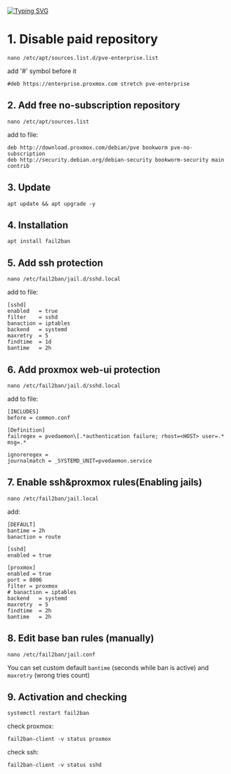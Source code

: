 [![Typing SVG](https://readme-typing-svg.herokuapp.com?color=%2336BCF7&lines=Proxmox+8+Fail2Ban+Setup)]()

# 1. Disable paid repository
```
nano /etc/apt/sources.list.d/pve-enterprise.list
```
add '#' symbol before it
```
#deb https://enterprise.proxmox.com stretch pve-enterprise
```

## 2. Add free no-subscription repository
```
nano /etc/apt/sources.list
```
add to file:
```
deb http://download.proxmox.com/debian/pve bookworm pve-no-subscription
deb http://security.debian.org/debian-security bookworm-security main contrib
```

## 3. Update
```
apt update && apt upgrade -y
```


## 4. Installation
```
apt install fail2ban
```

## 5. Add ssh protection
```
nano /etc/fail2ban/jail.d/sshd.local
```
add to file:
```
[sshd]
enabled   = true
filter    = sshd
banaction = iptables
backend   = systemd
maxretry  = 5
findtime  = 1d
bantime   = 2h

```

## 6. Add proxmox web-ui protection
```
nano /etc/fail2ban/jail.d/sshd.local
```
add to file:
```
[INCLUDES]
before = common.conf

[Definition]
failregex = pvedaemon\[.*authentication failure; rhost=<HOST> user=.* msg=.*

ignoreregex =
journalmatch = _SYSTEMD_UNIT=pvedaemon.service
```

## 7. Enable ssh&proxmox rules(Enabling jails)

```
nano /etc/fail2ban/jail.local
```
add:
```
[DEFAULT]
bantime = 2h
banaction = route

[sshd]
enabled = true

[proxmox]
enabled = true
port = 8006
filter = proxmox
# banaction = iptables
backend   = systemd
maxretry  = 5
findtime  = 2h
bantime   = 2h

```


## 8. Edit base ban rules (manually)

```
nano /etc/fail2ban/jail.conf
```
You can set custom default `bantime` (seconds while ban is active) and `maxretry` (wrong tries count)


## 9. Activation and checking

```
systemctl restart fail2ban
```
check proxmox:
```
fail2ban-client -v status proxmox
```
check ssh:
```
fail2ban-client -v status sshd
```
